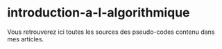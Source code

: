 introduction-a-l-algorithmique
==============================

Vous retrouverez ici toutes les sources des pseudo-codes contenu dans mes articles.
